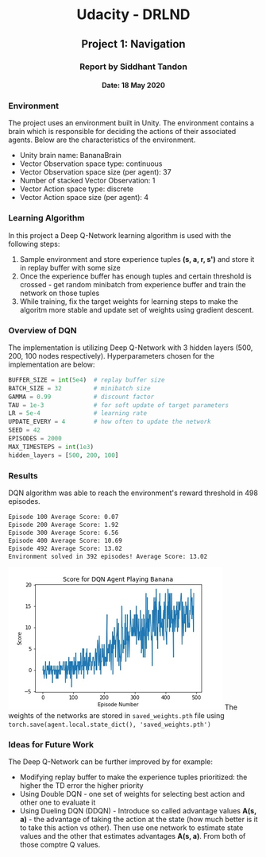 <center><h1>Udacity - DRLND</h1></center>
<center><h2>Project 1: Navigation</h2></center>
<center><h3>Report by Siddhant Tandon</h3></center>
<center><h4>Date: 18 May 2020</h4></center>

### Environment
The project uses an environment built in Unity. The environment contains a brain which is responsible for deciding the actions of their associated agents. Below are the characteristics of the environment.

- Unity brain name: BananaBrain
- Vector Observation space type: continuous
- Vector Observation space size (per agent): 37
- Number of stacked Vector Observation: 1
- Vector Action space type: discrete
- Vector Action space size (per agent): 4

### Learning Algorithm

In this project a Deep Q-Network learning algorithm is used with the following steps:

1. Sample environment and store experience tuples **(s, a, r, s')** and store it in replay buffer with some size
2. Once the experience buffer has enough tuples and certain threshold is crossed - get random minibatch from experience buffer and train the network on those tuples
3. While training, fix the target weights for learning steps to make the algoritm more stable and update set of weights using gradient descent.

### Overview of DQN

The implementation is utilizing Deep Q-Network with 3 hidden layers (500, 200, 100 nodes respectively).
Hyperparameters chosen for the implementation are below:

```python
BUFFER_SIZE = int(5e4)  # replay buffer size
BATCH_SIZE = 32         # minibatch size
GAMMA = 0.99            # discount factor
TAU = 1e-3              # for soft update of target parameters
LR = 5e-4               # learning rate
UPDATE_EVERY = 4        # how often to update the network
SEED = 42
EPISODES = 2000
MAX_TIMESTEPS = int(1e3)
hidden_layers = [500, 200, 100]
```

### Results

DQN algorithm was able to reach the environment's reward threshold in 498 episodes.

```
Episode 100	Average Score: 0.07
Episode 200	Average Score: 1.92
Episode 300	Average Score: 6.56
Episode 400	Average Score: 10.69
Episode 492	Average Score: 13.02
Environment solved in 392 episodes!	Average Score: 13.02
```
![](images/navigation_plot.jpg)
The weights of the networks are stored in `saved_weights.pth` file using `torch.save(agent.local.state_dict(), 'saved_weights.pth')`

### Ideas for Future Work

The Deep Q-Network can be further improved by for example:

- Modifying replay buffer to make the experience tuples prioritized: the higher the TD error the higher priority
- Using Double DQN - one set of weights for selecting best action and other one to evaluate it
- Using Dueling DQN (DDQN) - Introduce so called advantage values **A(s, a)** - the advantage of taking the action at the state (how much better is it to take this action vs other). Then use one network to estimate state values and the other that estimates advantages **A(s, a)**. From both of those comptre Q values.

